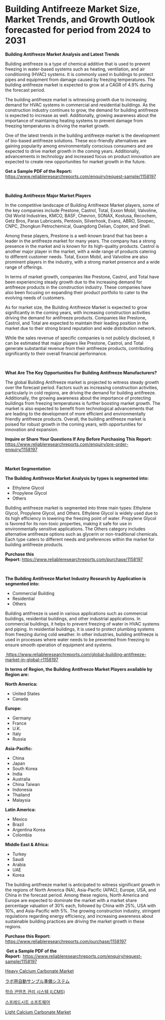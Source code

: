 <p><h1>Building Antifreeze Market Size, Market Trends, and Growth Outlook forecasted for period from 2024 to 2031</h1></p><p><strong>Building Antifreeze Market Analysis and Latest Trends</strong></p>
<p><p>Building antifreeze is a type of chemical additive that is used to prevent freezing in water-based systems such as heating, ventilation, and air conditioning (HVAC) systems. It is commonly used in buildings to protect pipes and equipment from damage caused by freezing temperatures. The building antifreeze market is expected to grow at a CAGR of 4.9% during the forecast period.</p><p>The building antifreeze market is witnessing growth due to increasing demand for HVAC systems in commercial and residential buildings. As the construction industry continues to grow, the demand for building antifreeze is expected to increase as well. Additionally, growing awareness about the importance of maintaining heating systems to prevent damage from freezing temperatures is driving the market growth.</p><p>One of the latest trends in the building antifreeze market is the development of bio-based antifreeze solutions. These eco-friendly alternatives are gaining popularity among environmentally conscious consumers and are expected to drive market growth in the coming years. Additionally, advancements in technology and increased focus on product innovation are expected to create new opportunities for market growth in the future.</p></p>
<p><strong>Get a Sample PDF of the Report:&nbsp;</strong> <a href="https://www.reliableresearchreports.com/enquiry/request-sample/1158197">https://www.reliableresearchreports.com/enquiry/request-sample/1158197</a></p>
<p>&nbsp;</p>
<p><strong>Building Antifreeze Major Market Players</strong></p>
<p><p>In the competitive landscape of Building Antifreeze Market players, some of the key companies include Prestone, Castrol, Total, Exxon Mobil, Valvoline, Old World Industries, KMCO, BASF, Chevron, SONAX, Kostusa, Recochem, Getz Bros, Paras Lubricants, Pentosin, Silverhook, Evans, ABRO, Sinopec, CNPC, Zhongkun Petrochemical, Guangdong Delian, Copton, and Shell.</p><p>Among these players, Prestone is a well-known brand that has been a leader in the antifreeze market for many years. The company has a strong presence in the market and is known for its high-quality products. Castrol is another major player in the market, with a wide range of products catering to different customer needs. Total, Exxon Mobil, and Valvoline are also prominent players in the industry, with a strong market presence and a wide range of offerings.</p><p>In terms of market growth, companies like Prestone, Castrol, and Total have been experiencing steady growth due to the increasing demand for antifreeze products in the construction industry. These companies have also been focusing on expanding their product portfolio to cater to the evolving needs of customers.</p><p>As for market size, the Building Antifreeze Market is expected to grow significantly in the coming years, with increasing construction activities driving the demand for antifreeze products. Companies like Prestone, Castrol, and Total are expected to maintain their leading position in the market due to their strong brand reputation and wide distribution network.</p><p>While the sales revenue of specific companies is not publicly disclosed, it can be estimated that major players like Prestone, Castrol, and Total generate substantial revenue from their antifreeze products, contributing significantly to their overall financial performance.</p></p>
<p>&nbsp;</p>
<p><strong>What Are The Key Opportunities For Building Antifreeze Manufacturers?</strong></p>
<p><p>The global Building Antifreeze market is projected to witness steady growth over the forecast period. Factors such as increasing construction activities, particularly in cold regions, are driving the demand for building antifreeze. Additionally, the growing awareness about the importance of protecting buildings from freezing temperatures is further boosting market growth. The market is also expected to benefit from technological advancements that are leading to the development of more efficient and environmentally friendly antifreeze products. Overall, the building antifreeze market is poised for robust growth in the coming years, with opportunities for innovation and expansion.</p></p>
<p><strong>Inquire or Share Your Questions If Any Before Purchasing This Report:</strong> <a href="https://www.reliableresearchreports.com/enquiry/pre-order-enquiry/1158197">https://www.reliableresearchreports.com/enquiry/pre-order-enquiry/1158197</a></p>
<p>&nbsp;</p>
<p><strong>Market Segmentation</strong></p>
<p><strong>The Building Antifreeze Market Analysis by types is segmented into:</strong></p>
<p><ul><li>Ethylene Glycol</li><li>Propylene Glycol</li><li>Others</li></ul></p>
<p><p>Building antifreeze market is segmented into three main types: Ethylene Glycol, Propylene Glycol, and Others. Ethylene Glycol is widely used due to its high efficiency in lowering the freezing point of water. Propylene Glycol is favored for its non-toxic properties, making it safe for use in environmentally sensitive applications. The Others category includes alternative antifreeze options such as glycerin or non-traditional chemicals. Each type caters to different needs and preferences within the market for building antifreeze products.</p></p>
<p><strong>Purchase this Report:&nbsp;</strong><a href="https://www.reliableresearchreports.com/purchase/1158197">https://www.reliableresearchreports.com/purchase/1158197</a></p>
<p>&nbsp;</p>
<p><strong>The Building Antifreeze Market Industry Research by Application is segmented into:</strong></p>
<p><ul><li>Commercial Building</li><li>Residential</li><li>Others</li></ul></p>
<p><p>Building antifreeze is used in various applications such as commercial buildings, residential buildings, and other industrial applications. In commercial buildings, it helps to prevent freezing of water in HVAC systems and piping. In residential buildings, it is used to protect plumbing systems from freezing during cold weather. In other industries, building antifreeze is used in processes where water needs to be prevented from freezing to ensure smooth operation of equipment and systems.</p></p>
<p><a href="https://www.reliableresearchreports.com/global-building-antifreeze-market-in-global-r1158197">&nbsp;https://www.reliableresearchreports.com/global-building-antifreeze-market-in-global-r1158197</a></p>
<p><strong>In terms of Region, the Building Antifreeze Market Players available by Region are:</strong></p>
<p>
    <p> <strong> North America: </strong>
        <ul>
            <li>United States</li>
            <li>Canada</li>
        </ul>
        </p> 
    <p> <strong> Europe: </strong>
        <ul>
            <li>Germany</li>
            <li>France</li>
            <li>U.K.</li>
            <li>Italy</li>
            <li>Russia</li>
        </ul>
        </p> 
    <p> <strong> Asia-Pacific: </strong>
        <ul>
            <li>China</li>
            <li>Japan</li>
            <li>South Korea</li>
            <li>India</li>
            <li>Australia</li>
            <li>China Taiwan</li>
            <li>Indonesia</li>
            <li>Thailand</li>
            <li>Malaysia</li>
        </ul>
        </p> 
    <p> <strong> Latin America: </strong>
        <ul>
            <li>Mexico</li>
            <li>Brazil</li>
            <li>Argentina Korea</li>
            <li>Colombia</li>
        </ul>
        </p> 
    <p> <strong> Middle East & Africa: </strong>
        <ul>
            <li>Turkey</li>
            <li>Saudi</li>
            <li>Arabia</li>
            <li>UAE</li>
            <li>Korea</li>
        </ul>
    </p>
    </p>
<p><p>The building antifreeze market is anticipated to witness significant growth in the regions of North America (NA), Asia-Pacific (APAC), Europe, USA, and China in the forecast period. Among these regions, North America and Europe are expected to dominate the market with a market share percentage valuation of 30% each, followed by China with 25%, USA with 10%, and Asia-Pacific with 5%. The growing construction industry, stringent regulations regarding energy efficiency, and increasing awareness about sustainable building practices are driving the market growth in these regions.</p></p>
<p><strong>Purchase this Report: </strong><a href="https://www.reliableresearchreports.com/purchase/1158197">https://www.reliableresearchreports.com/purchase/1158197</a></p>
<p>&nbsp;<strong>Get a Sample PDF of the Report:&nbsp;&nbsp;</strong><a href="https://www.reliableresearchreports.com/enquiry/request-sample/1158197">https://www.reliableresearchreports.com/enquiry/request-sample/1158197</a></p>
<p><strong></strong></p>
<p><p><a href="https://github.com/RickHolmes3/Market-Research-Report-List-5/blob/main/heavy-calcium-carbonate-market.md">Heavy Calcium Carbonate Market</a></p><p><a href="https://github.com/EthanMorar2011/Market-Research-Report-List-2/blob/main/4164892135722.md">ラボ用自動サンプル準備システム</a></p><p><a href="https://github.com/oajzkywllm460/Market-Research-Report-List-2/blob/main/6634929141216.md">학습 콘텐츠 관리 시스템 (LCMS)</a></p><p><a href="https://github.com/HarrisonKitto2022/Market-Research-Report-List-1/blob/main/2949305141215.md">스프레드시트 소프트웨어</a></p><p><a href="https://github.com/ikahanika44/Market-Research-Report-List-1/blob/main/light-calcium-carbonate-market.md">Light Calcium Carbonate Market</a></p></p>